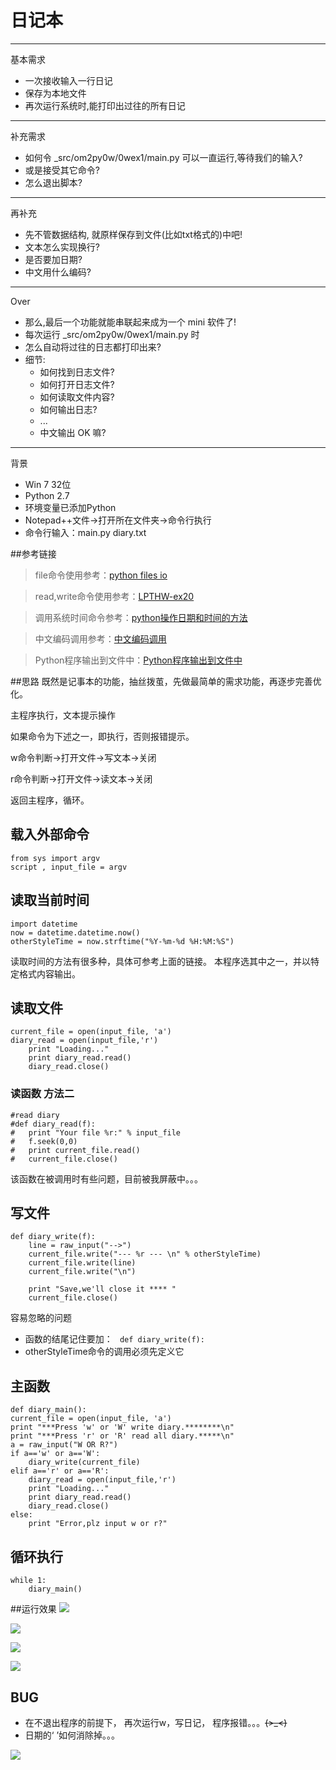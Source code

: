 # 日记本

----------
基本需求

+ 一次接收输入一行日记
+ 保存为本地文件
+ 再次运行系统时,能打印出过往的所有日记

----------
补充需求

+ 如何令 _src/om2py0w/0wex1/main.py 可以一直运行,等待我们的输入?
+ 或是接受其它命令?
+ 怎么退出脚本?

----------
再补充

+ 先不管数据结构, 就原样保存到文件(比如txt格式的)中吧!
+ 文本怎么实现换行?
+ 是否要加日期?
+ 中文用什么编码?

----------
Over

+ 那么,最后一个功能就能串联起来成为一个 mini 软件了!
+ 每次运行 _src/om2py0w/0wex1/main.py 时
+ 怎么自动将过往的日志都打印出来?
+ 细节:
	- 如何找到日志文件?
	- 如何打开日志文件?
	- 如何读取文件内容?
	- 如何输出日志?
	- ...
	- 中文输出 OK 嘛?


----------
背景

+ Win 7 32位
+ Python 2.7
+ 环境变量已添加Python
+ Notepad++文件→打开所在文件夹→命令行执行
+ 命令行输入：main.py diary.txt

##参考链接

>file命令使用参考：[python files io](http://www.tutorialspoint.com/python/python_files_io.htm)

>read,write命令使用参考：[LPTHW-ex20](http://old.sebug.net/paper/books/LearnPythonTheHardWay/ex20.html)

>调用系统时间命令参考：[python操作日期和时间的方法](http://www.jb51.net/article/47957.htm)

>中文编码调用参考：[中文编码调用](http://ju.outofmemory.cn/entry/26092)

>Python程序输出到文件中：[Python程序输出到文件中](http://www.cnblogs.com/sysuoyj/archive/2012/03/14/2395868.html)

##思路
既然是记事本的功能，抽丝拨茧，先做最简单的需求功能，再逐步完善优化。

主程序执行，文本提示操作

如果命令为下述之一，即执行，否则报错提示。

w命令判断→打开文件→写文本→关闭

r命令判断→打开文件→读文本→关闭

返回主程序，循环。

## 载入外部命令
    from sys import argv
	script , input_file = argv
## 读取当前时间
	import datetime
	now = datetime.datetime.now()
	otherStyleTime = now.strftime("%Y-%m-%d %H:%M:%S")



读取时间的方法有很多种，具体可参考上面的链接。
本程序选其中之一，并以特定格式内容输出。

## 读取文件

    current_file = open(input_file, 'a')
	diary_read = open(input_file,'r')
		print "Loading..."
		print diary_read.read()
		diary_read.close()

### 读函数 方法二
	
    #read diary
	#def diary_read(f):
	#	print "Your file %r:" % input_file
	#	f.seek(0,0)
	#	print current_file.read()
	#	current_file.close()

该函数在被调用时有些问题，目前被我屏蔽中。。。

## 写文件
    def diary_write(f):
		line = raw_input("-->")
		current_file.write("--- %r --- \n" % otherStyleTime)
		current_file.write(line)
		current_file.write("\n")
	
		print "Save,we'll close it **** "
		current_file.close()

容易忽略的问题
 
+ 函数的结尾记住要加： ` def diary_write(f):`
+ otherStyleTime命令的调用必须先定义它 

## 主函数
    def diary_main():
	current_file = open(input_file, 'a')
	print "***Press 'w' or 'W' write diary.********\n"
	print "***Press 'r' or 'R' read all diary.*****\n"
	a = raw_input("W OR R?")
	if a=='w' or a=='W':
		diary_write(current_file)
	elif a=='r' or a=='R':
		diary_read = open(input_file,'r')
		print "Loading..."
		print diary_read.read()
		diary_read.close()
	else:
		print "Error,plz input w or r?"
		
## 循环执行
    while 1:
		diary_main()


##运行效果
![](http://i11.tietuku.com/f49e0ba7a9a5e792.jpg)

![](http://i11.tietuku.com/499b936f35e87678.jpg)

![](http://i11.tietuku.com/d3d190852f12298a.jpg)

![](http://i11.tietuku.com/c8ae5818a07394b4.jpg)

## BUG
+ 在不退出程序的前提下， 再次运行w，写日记， 程序报错。。。~~~~(>_<)~~~~ 
+ 日期的‘   ’如何消除掉。。。

![](http://i11.tietuku.com/5680fd4224cf054b.jpg)
